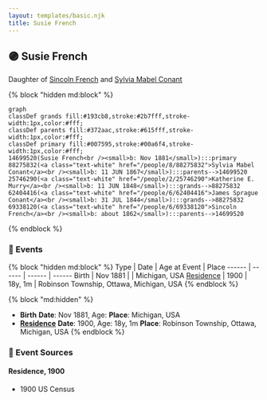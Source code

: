 ```yaml
---
layout: templates/basic.njk
title: Susie French
---
```

## 🟣 Susie French

Daughter of [Sincoln French](/people/6/69338120) and [Sylvia Mabel Conant](/people/8/88275832)

{% block "hidden md:block" %}
```mermaid
graph
classDef grands fill:#193cb8,stroke:#2b7fff,stroke-width:1px,color:#fff;
classDef parents fill:#372aac,stroke:#615fff,stroke-width:1px,color:#fff;
classDef primary fill:#007595,stroke:#00a6f4,stroke-width:1px,color:#fff;
14699520(Susie French<br /><small>b: Nov 1881</small>):::primary
88275832(<a class="text-white" href="/people/8/88275832">Sylvia Mabel Conant</a><br /><small>b: 11 JUN 1867</small>):::parents-->14699520
25746290(<a class="text-white" href="/people/2/25746290">Katherine E. Murry</a><br /><small>b: 11 JUN 1848</small>):::grands-->88275832
62404416(<a class="text-white" href="/people/6/62404416">James Sprague Conant</a><br /><small>b: 31 JUL 1844</small>):::grands-->88275832
69338120(<a class="text-white" href="/people/6/69338120">Sincoln French</a><br /><small>b: about 1862</small>):::parents-->14699520
```
{% endblock %}

### 📆 Events

{% block "hidden md:block" %}
Type | Date | Age at Event | Place
------ | ------ | ------ | ------
Birth | Nov 1881 |  | Michigan, USA
[Residence](#event-event-0) | 1900 | 18y, 1m | Robinson Township, Ottawa, Michigan, USA
{% endblock %}

{% block "md:hidden" %}
- **Birth**
**Date**: Nov 1881, Age:
**Place**: Michigan, USA
- **[Residence](#event-event-0)**
**Date**: 1900, Age: 18y, 1m
**Place**: Robinson Township, Ottawa, Michigan, USA
{% endblock %}

### 📰 Event Sources

#### <a id="event-event-0"></a> Residence, 1900
* 1900 US Census
